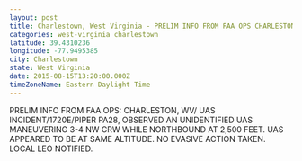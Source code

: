 ```yaml
---
layout: post
title: Charlestown, West Virginia - PRELIM INFO FROM FAA OPS CHARLESTON WV UAS INCIDENT 1720E PIPER PA28 OBSERVED AN UNIDENTIFIED
categories: west-virginia charlestown
latitude: 39.4310236
longitude: -77.9495385
city: Charlestown
state: West Virginia
date: 2015-08-15T13:20:00.000Z
timeZoneName: Eastern Daylight Time
---
```


PRELIM INFO FROM FAA OPS: CHARLESTON, WV/ UAS INCIDENT/1720E/PIPER PA28, OBSERVED AN UNIDENTIFIED UAS MANEUVERING 3-4 NW CRW WHILE NORTHBOUND AT 2,500 FEET. UAS APPEARED TO BE AT SAME ALTITUDE. NO EVASIVE ACTION TAKEN. LOCAL LEO NOTIFIED. 